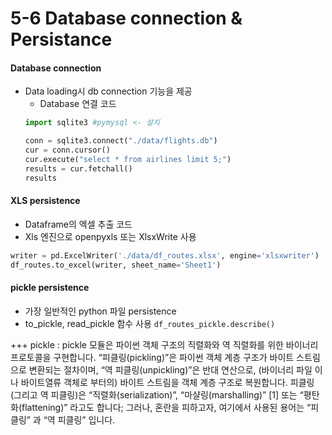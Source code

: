 # 5-6 Database connection & Persistance

#### Database connection
- Data loading시 db connection 기능을 제공
  - Database 연결 코드
  ```python
  import sqlite3 #pymysql <- 설치

  conn = sqlite3.connect("./data/flights.db")
  cur = conn.cursor()
  cur.execute("select * from airlines limit 5;")
  results = cur.fetchall()
  results
  ```

#### XLS persistence
- Dataframe의 엑셀 추출 코드
- Xls 엔진으로 openpyxls 또는 XlsxWrite 사용

```python
writer = pd.ExcelWriter('./data/df_routes.xlsx', engine='xlsxwriter')
df_routes.to_excel(writer, sheet_name='Sheet1')
```

#### pickle persistence
- 가장 일반적인 python 파일 persistence
- to_pickle, read_pickle 함수 사용
``` df_routes_pickle.describe() ```

+++ pickle
: pickle 모듈은 파이썬 객체 구조의 직렬화와 역 직렬화를 위한 바이너리 프로토콜을 구현합니다. “피클링(pickling)”은 파이썬 객체 계층 구조가 바이트 스트림으로 변환되는 절차이며, “역 피클링(unpickling)”은 반대 연산으로, (바이너리 파일 이나 바이트열류 객체로 부터의) 바이트 스트림을 객체 계층 구조로 복원합니다. 피클링(그리고 역 피클링)은 “직렬화(serialization)”, “마샬링(marshalling)” [1] 또는 “평탄화(flattening)” 라고도 합니다; 그러나, 혼란을 피하고자, 여기에서 사용된 용어는 “피클링” 과 “역 피클링” 입니다.